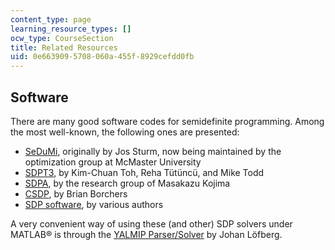```yaml
---
content_type: page
learning_resource_types: []
ocw_type: CourseSection
title: Related Resources
uid: 0e663909-5708-060a-455f-8929cefdd0fb
---
```


Software
--------

There are many good software codes for semidefinite programming. Among the most well-known, the following ones are presented:

*   [SeDuMi](http://sedumi.ie.lehigh.edu/), originally by Jos Sturm, now being maintained by the optimization group at McMaster University
*   [SDPT3](http://www.math.nus.edu.sg/~mattohkc/sdpt3.html), by Kim-Chuan Toh, Reha Tütüncü, and Mike Todd
*   [SDPA](http://sdpa.sourceforge.net/download.html), by the research group of Masakazu Kojima
*   [CSDP](http://euler.nmt.edu/~brian/csdppaper.pdf), by Brian Borchers
*   [SDP software](http://www.sdp-software.it/), by various authors

A very convenient way of using these (and other) SDP solvers under MATLAB® is through the [YALMIP Parser/Solver](https://yalmip.github.io/) by Johan Löfberg.